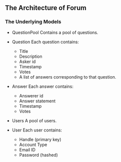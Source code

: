
## The Architecture of Forum

### The Underlying Models

* QuestionPool
Contains a pool of questions.

* Question
Each question contains:
    * Title
    * Description
    * Asker id
    * Timestamp
    * Votes
    * A list of answers corresponding to that question.

* Answer
Each answer contains:
    * Answerer id
    * Answer statement
    * Timestamp
    * Votes

* Users
A pool of users.

* User
Each user contains:
    * Handle (primary key)
    * Account Type
    * Email ID
    * Password (hashed)
